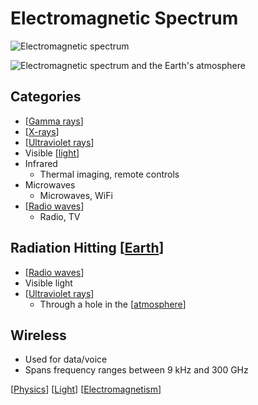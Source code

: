 # Electromagnetic Spectrum

![Electromagnetic spectrum](/assets/second-brain/2020-10-05-10-09-49.png)

![Electromagnetic spectrum and the Earth's atmosphere](/assets/second-brain/2020-10-05-13-33-30.png)

## Categories

- [[Gamma rays]]
- [[X-rays]]
- [[Ultraviolet rays]]
- Visible [[light]]
- Infrared
  - Thermal imaging, remote controls
- Microwaves
  - Microwaves, WiFi
- [[Radio waves]]
  - Radio, TV

## Radiation Hitting [[Earth]]

- [[Radio waves]]
- Visible light
- [[Ultraviolet rays]]
  - Through a hole in the [[atmosphere]]

## Wireless

- Used for data/voice
- Spans frequency ranges between 9 kHz and 300 GHz

[[Physics]] [[Light]] [[Electromagnetism]]

[//begin]: # "Autogenerated link references for markdown compatibility"
[Gamma rays]: gamma-rays "Gamma Rays"
[X-rays]: x-rays "X Rays"
[Ultraviolet rays]: ultraviolet-rays "Ultraviolet Rays"
[light]: light "Light"
[Radio waves]: radio-waves "Radio Waves"
[Earth]: earth "Earth 🜨"
[atmosphere]: atmosphere "Atmosphere"
[Physics]: physics "Physics"
[Light]: light "Light"
[Electromagnetism]: electromagnetism "Electromagnetism"
[//end]: # "Autogenerated link references"